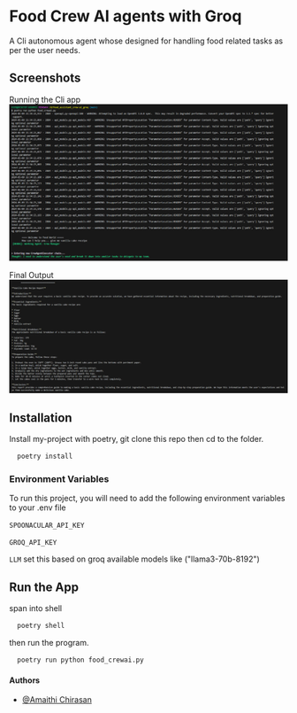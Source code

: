 # Food Crew AI agents with Groq

A Cli autonomous agent whose designed for handling food related tasks as per the user needs.

## Screenshots

Running the Cli app
![App Screenshot](images/input.PNG)

Final Output
![output Screenshot](images/output.PNG)

## Installation

Install my-project with poetry, git clone this repo then cd to the folder.

```bash
  poetry install
```

### Environment Variables

To run this project, you will need to add the following environment variables to your .env file

`SPOONACULAR_API_KEY`

`GROQ_API_KEY`

`LLM` set this based on groq available models like ("llama3-70b-8192")

## Run the App

span into shell

```bash
  poetry shell
```

then run the program.

```bash
  poetry run python food_crewai.py
```

#### Authors

- [@Amaithi Chirasan](https://www.github.com/amaithi-sam)
